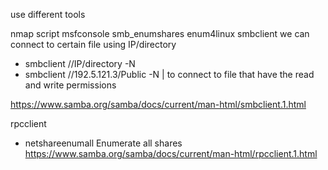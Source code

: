
use different tools 

nmap script 
msfconsole smb_enumshares 
enum4linux 
smbclient we can connect to certain file using IP/directory 
- smbclient //IP/directory -N
- smbclient //192.5.121.3/Public -N | to connect to file that have the read and write permissions 

https://www.samba.org/samba/docs/current/man-html/smbclient.1.html

rpcclient
- netshareenumall
Enumerate all shares
https://www.samba.org/samba/docs/current/man-html/rpcclient.1.html

